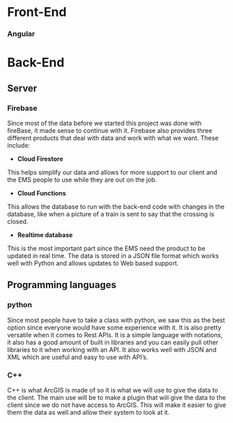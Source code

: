 # Front-End
### Angular


# Back-End

## Server
### Firebase
Since most of the data before we started this project was done with fireBase, it made sense to continue with it. 
Firebase also provides three different products that deal with data and work with what we want. These include:
- **Cloud Firestore**

This helps simplify our data and allows for more support to our client and the EMS people to use while they are out on the job.
- **Cloud Functions**

This allows the database to run with the back-end code with changes in the database, like when a picture of a train is sent to say that the crossing is closed.
- **Realtime database**

This is the most important part since the EMS need the product to be updated in real time. The data is stored in a JSON file format which works well with Python and allows updates to Web based support. 

## Programming languages

### python
Since most people have to take a class with python, we saw this as the best option since everyone would have some experience with it. It is also pretty versatile when it comes to Rest APIs. It is a simple language with notations, it also has a good amount of built in libraries and you can easily pull other libraries to it when working with an API. It also works well with JSON and XML which are useful and easy to use with API’s.

### C++
C++ is what ArcGIS is made of so it is what we will use to give the data to the client. The main use will be to make a plugin that will give the data to the client since we do not have access to ArcGIS. This will make it easier to give them the data as well and allow their system to look at it.


